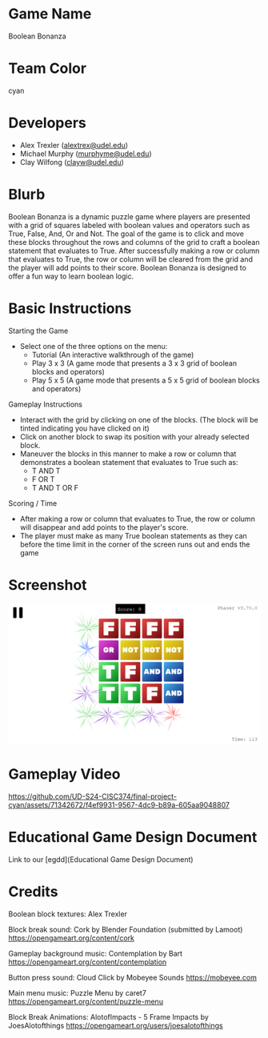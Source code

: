 # Game Name

Boolean Bonanza

# Team Color

cyan

# Developers

-   Alex Trexler (alextrex@udel.edu)
-   Michael Murphy (murphyme@udel.edu)
-   Clay Wilfong (clayw@udel.edu)

# Blurb

Boolean Bonanza is a dynamic puzzle game where players are presented with a grid of squares labeled with boolean values and operators such as True, False, And, Or and Not. The goal of the game is to click and move these blocks throughout the rows and columns of the grid to craft a boolean statement that evaluates to True. After successfully making a row or column that evaluates to True, the row or column will be cleared from the grid and the player will add points to their score. Boolean Bonanza is designed to offer a fun way to learn boolean logic.

# Basic Instructions

Starting the Game

-   Select one of the three options on the menu:
    -   Tutorial (An interactive walkthrough of the game)
    -   Play 3 x 3 (A game mode that presents a 3 x 3 grid of boolean blocks and operators)
    -   Play 5 x 5 (A game mode that presents a 5 x 5 grid of boolean blocks and operators)

Gameplay Instructions

-   Interact with the grid by clicking on one of the blocks. (The block will be tinted indicating you have clicked on it)
-   Click on another block to swap its position with your already selected block.
-   Maneuver the blocks in this manner to make a row or column that demonstrates a boolean statement that evaluates to True such as:
    -   T AND T
    -   F OR T
    -   T AND T OR F

Scoring / Time

-   After making a row or column that evaluates to True, the row or column will disappear and add points to the player's score.
-   The player must make as many True boolean statements as they can before the time limit in the corner of the screen runs out and ends the game

# Screenshot

![screenshot](https://github.com/UD-S24-CISC374/final-project-cyan/blob/main/docs/large.png?raw=true)

# Gameplay Video

https://github.com/UD-S24-CISC374/final-project-cyan/assets/71342672/f4ef9931-9567-4dc9-b89a-605aa9048807

# Educational Game Design Document

Link to our [egdd](Educational Game Design Document)

# Credits

Boolean block textures: Alex Trexler

Block break sound: Cork by Blender Foundation (submitted by Lamoot) https://opengameart.org/content/cork

Gameplay background music: Contemplation by Bart https://opengameart.org/content/contemplation

Button press sound: Cloud Click by Mobeyee Sounds https://mobeyee.com

Main menu music: Puzzle Menu by caret7 https://opengameart.org/content/puzzle-menu

Block Break Animations: AlotofImpacts - 5 Frame Impacts by JoesAlotofthings https://opengameart.org/users/joesalotofthings




